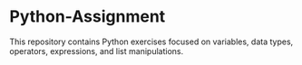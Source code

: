 # Python-Assignment

This repository contains Python exercises focused on variables, data types, operators, expressions, and list manipulations.

